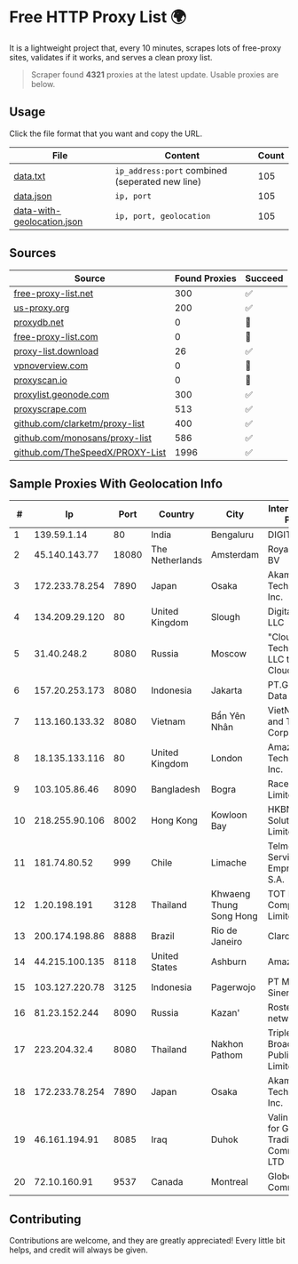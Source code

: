 
# Free HTTP Proxy List 🌍

It is a lightweight project that, every 10 minutes, scrapes lots of free-proxy sites, validates if it works, and serves a clean proxy list.


> Scraper found **4321** proxies at the latest update. Usable proxies are below.

## Usage

Click the file format that you want and copy the URL.


|File|Content|Count|
|----|-------|-----|
|[data.txt](https://raw.githubusercontent.com/themiralay/Proxy-List-World/master/data.txt)|`ip_address:port` combined (seperated new line)|105|
|[data.json](https://raw.githubusercontent.com/themiralay/Proxy-List-World/master/data.json)|`ip, port`|105|
|[data-with-geolocation.json](https://raw.githubusercontent.com/themiralay/Proxy-List-World/master/data-with-geolocation.json)|`ip, port, geolocation`|105|

## Sources

|Source|Found Proxies|Succeed|
|------|-------------|-------|
|[free-proxy-list.net](https://free-proxy-list.net)|300|✅|
|[us-proxy.org](https://www.us-proxy.org)|200|✅|
|[proxydb.net](http://proxydb.net)|0|🚫|
|[free-proxy-list.com](https://free-proxy-list.com/?page=&port=&type%5B%5D=http&type%5B%5D=https&up_time=0&search=Search)|0|🚫|
|[proxy-list.download](https://www.proxy-list.download/HTTP)|26|✅|
|[vpnoverview.com](https://vpnoverview.com/privacy/anonymous-browsing/free-proxy-servers)|0|🚫|
|[proxyscan.io](https://www.proxyscan.io)|0|🚫|
|[proxylist.geonode.com](https://proxylist.geonode.com/api/proxy-list?limit=300&page=1&sort_by=lastChecked&sort_type=desc&protocols=http,https)|300|✅|
|[proxyscrape.com](https://api.proxyscrape.com/v2/?request=displayproxies&protocol=http&timeout=10000&country=all&ssl=all&anonymity=all)|513|✅|
|[github.com/clarketm/proxy-list](https://raw.githubusercontent.com/clarketm/proxy-list/master/proxy-list-raw.txt)|400|✅|
|[github.com/monosans/proxy-list](https://raw.githubusercontent.com/monosans/proxy-list/main/proxies/http.txt)|586|✅|
|[github.com/TheSpeedX/PROXY-List](https://raw.githubusercontent.com/TheSpeedX/PROXY-List/master/http.txt)|1996|✅|


## Sample Proxies With Geolocation Info

|#|Ip|Port|Country|City|Internet Service Provider|
|-|--|----|-------|----|-------------------------|
|1|139.59.1.14|80|India|Bengaluru|DIGITALOCEAN|
|2|45.140.143.77|18080|The Netherlands|Amsterdam|RoyaleHosting BV|
|3|172.233.78.254|7890|Japan|Osaka|Akamai Technologies, Inc.|
|4|134.209.29.120|80|United Kingdom|Slough|DigitalOcean, LLC|
|5|31.40.248.2|8080|Russia|Moscow|"Cloud Technologies" LLC trading as Cloud.ru|
|6|157.20.253.173|8080|Indonesia|Jakarta|PT.Global Media Data Prima|
|7|113.160.133.32|8080|Vietnam|Bẩn Yên Nhân|VietNam Post and Telecom Corporation|
|8|18.135.133.116|80|United Kingdom|London|Amazon Technologies Inc.|
|9|103.105.86.46|8090|Bangladesh|Bogra|Race Online Limited|
|10|218.255.90.106|8002|Hong Kong|Kowloon Bay|HKBN Enterprise Solutions HK Limited|
|11|181.74.80.52|999|Chile|Limache|Telmex Servicios Empresariales S.A.|
|12|1.20.198.191|3128|Thailand|Khwaeng Thung Song Hong|TOT Public Company Limited|
|13|200.174.198.86|8888|Brazil|Rio de Janeiro|Claro S.A|
|14|44.215.100.135|8118|United States|Ashburn|Amazon.com|
|15|103.127.220.78|3125|Indonesia|Pagerwojo|PT Multi Guna Sinergi|
|16|81.23.152.244|8090|Russia|Kazan'|Rostelecom networks|
|17|223.204.32.4|8080|Thailand|Nakhon Pathom|Triple T Broadband Public Company Limited|
|18|172.233.78.254|7890|Japan|Osaka|Akamai Technologies, Inc.|
|19|46.161.194.91|8085|Iraq|Duhok|Valin Company for General Trading and Communication LTD|
|20|72.10.160.91|9537|Canada|Montreal|GloboTech Communications|



## Contributing

Contributions are welcome, and they are greatly appreciated! Every
little bit helps, and credit will always be given.

